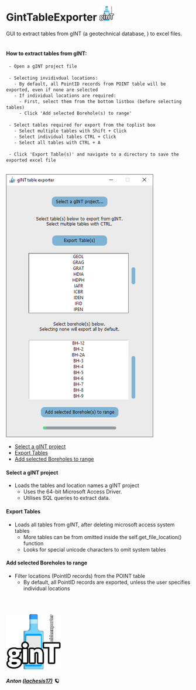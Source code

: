 # GintTableExporter <img src="common/ginttableexporter_2.png" data-canonical-src="common/ginttableexporter_2.png" width="40"/>
GUI to extract tables from gINT (a geotechnical database, ) to excel files.
<br><br>

#### How to extract tables from gINT:
     - Open a gINT project file
     
     - Selecting invidivdual locations:
       - By default, all PointID records from POINT table will be exported, even if none are selected
       - If individual locations are required:
         - First, select them from the bottom listbox (before selecting tables) 
         - Click 'Add selected Borehole(s) to range'
         
     - Select tables required for export from the toplist box
       - Select multiple tables with Shift + Click
       - Select individual tables CTRL + Click
       - Select all tables with CTRL + A
       
     - Click 'Export Table(s)' and navigate to a directory to save the exported excel file

<br>

<img src="common/ginttableexporter.png" data-canonical-src="common/ginttableexporter.png"/>
<br>

 - [Select a gINT project](#select-a-gint-project)
 - [Export Tables](#export-tables)
 - [Add selected Boreholes to range](#add-selected-boreholes-to-range)


#### Select a gINT project
  - Loads the tables and location names a gINT project
    - Uses the 64-bit Microsoft Access Driver.
    - Utilises SQL queries to extract data.

#### Export Tables
  - Loads all tables from gINT, after deleting microsoft access system tables
    - More tables can be from omitted inside the self.get_file_location() function
    - Looks for special unicode characters to omit system tables

#### Add selected Boreholes to range
  - Filter locations (PointID records) from the POINT table 
    - By default, all PointID records are exported, unless the user specifies individual locations

<br><br>

<img src="common/ginttableexporter_2.png" data-canonical-src="common/ginttableexporter_2.png" width="150"/>

##### Anton [(lachesis17)](https://github.com/lachesis17) 🪐
